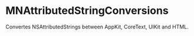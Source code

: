 MNAttributedStringConversions
==========================

Convertes NSAttributedStrings between AppKit, CoreText, UIKit and HTML.
